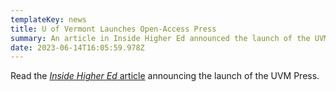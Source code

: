 ```yaml
---
templateKey: news
title: U of Vermont Launches Open-Access Press
summary: An article in Inside Higher Ed announced the launch of the UVM Press.
date: 2023-06-14T16:05:59.978Z
---
```

R﻿ead the [*Inside Higher Ed* article](https://www.insidehighered.com/news/quick-takes/2023/06/14/u-vermont-launches-open-access-university-press) announcing the launch of the UVM Press.[](https://www.insidehighered.com/news/quick-takes/2023/06/14/u-vermont-launches-open-access-university-press)